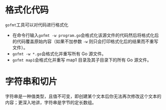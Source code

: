 # 格式化代码
`gofmt`工具可以对代码进行格式化
- 在命令行输入`gofmt -w program.go`会格式化该源文件的代码然后将格式化后的代码覆盖原始内容（如果不加参数 `-w` 则只会打印格式化后的结果而不重写文件）。
- `gofmt -w *.go`会格式化并重写所有 Go 源文件。
- `gofmt map1`会格式化并重写 map1 目录及其子目录下的所有 Go 源文件。
# 字符串和切片
字符串是一种值类型，且值不可变，即创建某个文本后你无法再次修改这个文本的内容；更深入地讲，字符串是字节的定长数组。

